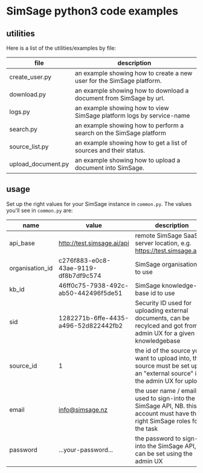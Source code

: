 # SimSage python3 code examples

## utilities

Here is a list of the utilities/examples by file:

| file               | description                                                                                                                 |
|--------------------|-----------------------------------------------------------------------------------------------------------------------------|
| create_user.py     | an example showing how to create a new user for the SimSage platform.                                                       |
| download.py        | an example showing how to download a document from SimSage by url.                                                          |
| logs.py            | an example showing how to view SimSage platform logs by service-name                                                        |
| search.py          | an example showing how to perform a search on the SimSage platform                                                          |
| source_list.py     | an example showing how to get a list of sources and their status.                                                           |
| upload_document.py | an example showing how to upload a document into SimSage.                                                                   |


## usage
Set up the right values for your SimSage instance in `common.py`.  The values you'll see in `common.py` are:

| name              | value                                 | description                                                                                                                 |
|-------------------|---------------------------------------|-----------------------------------------------------------------------------------------------------------------------------|
| api_base          | http://test.simsage.ai/api            | remote SimSage SaaS server location, e.g. https://test.simsage.ai/api                                                       |
| organisation_id   | c276f883-e0c8-43ae-9119-df8b7df9c574  | SimSage organisation ID to use                                                                                              |
| kb_id             | 46ff0c75-7938-492c-ab50-442496f5de51  | SimSage knowledge-base id to use                                                                                            |
| sid               | 1282271b-6ffe-4435-a496-52d822442fb2  | Security ID used for uploading external documents, can be recylced and got from the admin UX for a given knowledgebase      |
| source_id         | 1                                     | the id of the source you want to upload into, this source must be set up as an "external source" in the admin UX for upload |
| email             | info@simsage.nz                       | the user name / email used to sign-into the SimSage API, NB. this account must have the right SimSage roles for the task    |
| password          | ...your-password...                   | the password to sign-into the SimSage API, this can be set using the admin UX                                               |

